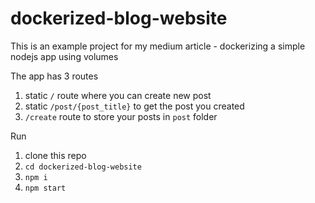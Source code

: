# dockerized-blog-website

This is an example project for my medium article - dockerizing a simple nodejs app using volumes

The app has 3 routes

1. static `/` route where you can create new post
2. static `/post/{post_title}` to get the post you created
3. `/create` route to store your posts in `post` folder

Run

1. clone this repo
2. `cd dockerized-blog-website`
3. `npm i`
4. `npm start`
